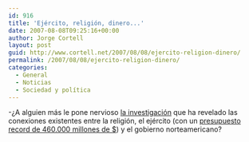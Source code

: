 ```yaml
---
id: 916
title: 'Ejército, religión, dinero...'
date: 2007-08-08T09:25:16+00:00
author: Jorge Cortell
layout: post
guid: http://www.cortell.net/2007/08/08/ejercito-religion-dinero/
permalink: /2007/08/08/ejercito-religion-dinero/
categories:
  - General
  - Noticias
  - Sociedad y polí­tica
---
```

-¿A alguien más le pone nervioso <a title="TruthOut" target="_blank" href="http://www.truthout.org/docs_2006/080307A.shtml">la investigación</a> que ha revelado las conexiones existentes entre la religión, el ejército (con un <a title="AP News" target="_blank" href="http://apnews.myway.com/article/20070805/D8QQSL2G0.html">presupuesto record de 460.000 millones de $</a>) y el gobierno norteamericano?